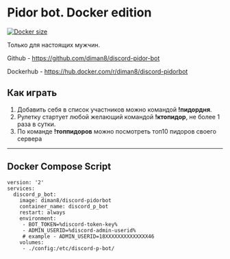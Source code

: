 # Pidor bot. Docker edition
[![Docker size](https://img.shields.io/docker/image-size/diman8/discord-pidorbot/latest)](https://hub.docker.com/r/nouchka/sqlite3/)

Только для настоящих мужчин.

Github - https://github.com/diman8/discord-pidor-bot

Dockerhub - https://hub.docker.com/r/diman8/discord-pidorbot

## Как играть
1) Добавить себя в список участников можно командой **!пидордня**.
2) Рулетку стартует любой желающий командой **!ктопидор**, не более 1 раза в сутки.
3) По команде **!топпидоров** можно посмотреть топ10 пидоров своего сервера

---
## Docker Compose Script
```
version: '2'
services:
  discord_p_bot:
    image: diman8/discord-pidorbot
    container_name: discord_p_bot
    restart: always
    environment:
     - BOT_TOKEN=%discord-token-key%
     - ADMIN_USERID=%discord-admin-userid%
     # example - ADMIN_USERID=18XXXXXXXXXXXXXX46
    volumes:
     - ./config:/etc/discord-p-bot/

```